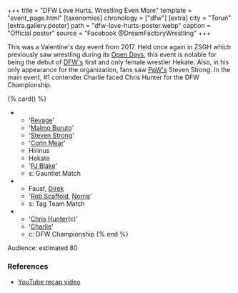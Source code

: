 +++
title = "DFW Love Hurts, Wrestling Even More"
template = "event_page.html"
[taxonomies]
chronology = ["dfw"]
[extra]
city = "Toruń"
[extra.gallery.poster]
path = "dfw-love-hurts-poster.webp"
caption = "Official poster"
source = "Facebook @DreamFactoryWrestling"
+++

This was a Valentine's day event from 2017. Held once again in ZSGH which previously saw wrestling during its [Open Days](@/e/dfw/2016-04-22-dfw-zsgh-open-days.md), this event is notable for being the debut of [DFW's](@/o/dfw.md) first and only female wrestler Hekate.
Also, in his only appearance for the organization, fans saw [PpW's](@/o/ppw.md) Steven Strong. In the main event, #1 contender Charlie faced Chris Hunter for the DFW Championship.

{% card() %}
- - '[Revage](@/w/rafael-kid.md)'
  - '[Malmo Buruto](@/w/malmo-buruto.md)'
  - '[Steven Strong](@/w/biesiad.md)'
  - '[Corin Mear](@/w/corin-mear.md)'
  - Hirinus
  - Hekate
  - '[PJ Blake](@/w/pj-blake.md)'
  - s: Gauntlet Match
- - Faust, [Direk](@/w/direk.md)
  - '[Rob Scaffold](@/w/rob-scaffold.md), [Norris](@/w/isnorr.md)'
  - s: Tag Team Match
- - '[Chris Hunter](@/w/chris-hunter.md)(c)'
  - '[Charlie](@/w/madman-charlie.md)'
  - c: DFW Championship
{% end %}

Audience: estimated 80

### References

* [YouTube recap video](https://www.youtube.com/watch?v=9Dr8XwQYcck)
